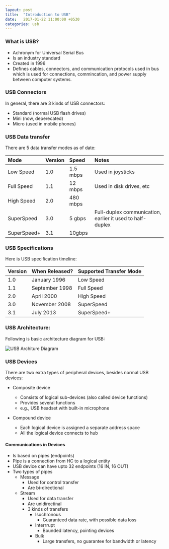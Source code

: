 ```yaml
---
layout: post
title:  "Introduction to USB"
date:   2017-01-22 11:00:00 +0530
categories: usb
---
```

### What is USB?

  - Achronym for Universal Serial Bus
  - Is an industry standard
  - Created in 1996
  - Defines cables, connectors, and communication protocols used in bus
    which is used for connections, commincation, and power supply between
    computer systems.

### USB Connectors

In general, there are 3 kinds of USB connectors:

  - Standard (normal USB flash drives)
  - Mini (now, deperecated)
  - Micro (used in mobile phones)

### USB Data transfer

There are 5 data transfer modes as of date:

Mode        | Version      | Speed     | Notes
:---------- | :----------- | :-------- | :-----
Low Speed   | 1.0          | 1.5 mbps  | Used in joysticks
Full Speed  | 1.1          | 12 mbps   | Used in disk drives, etc
High Speed  | 2.0          | 480 mbps  |
SuperSpeed  | 3.0          | 5 gbps    | Full-duplex communication, earlier it used to half-duplex
SuperSpeed+ | 3.1          | 10gbps    |


### USB Specifications

Here is USB specification timeline:

Version | When Released? | Supported Transfer Mode
:------ | :------------- | :----------------------
1.0     | January 1996   | Low Speed
1.1     | September 1998 | Full Speed
2.0     | April 2000     | High Speed
3.0     | November 2008  | SuperSpeed
3.1     | July 2013      | SuperSpeed+

### USB Architecture:

Following is basic architecture diagram for USB:

![USB Architure Diagram]({{site.url}}/assets/usb_architecture.svg)

### USB Devices

There are two extra types of peripheral devices, besides normal
USB devices:

  - Composite device
    - Consists of logical sub-devices (also called device functions)
    - Provides several functions
    - e.g., USB headset with built-in microphone

  - Compound device
    - Each logical device is assigned a separate address space
    - All the logical device connects to hub

#### Communications in Devices

  - Is based on pipes (endpoints)
  - Pipe is a connection from HC to a logical entity
  - USB device can have upto 32 endpoints (16 IN, 16 OUT)
  - Two types of pipes
    - Message
      - Used for control transfer
      - Are bi-directional
    - Stream
      - Used for data transfer
      - Are unidirectinal
      - 3 kinds of transfers
        - Isochronous
          - Guaranteed data rate, with possible data loss
        - Interrrupt
          - Bounded latency, pointing devices
        - Bulk
          - Large transfers, no guarantee for bandwidth or latency
